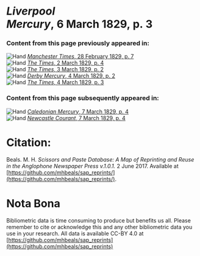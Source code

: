 # *Liverpool Mercury*, 6 March 1829, p. 3  
  
### Content from this page previously appeared in:  
![Hand](http://scissorsandpaste.net/wp-content/uploads/2017/06/smallhandpointer.png) [*Manchester Times*, 28 February 1829, p. 7](https://mhbeals.github.io/sap_html/Manchester-Times/Manchester-Times-28-February-1829-p-7)  
![Hand](http://scissorsandpaste.net/wp-content/uploads/2017/06/smallhandpointer.png) [*The Times*, 2 March 1829, p. 4](https://mhbeals.github.io/sap_html/The-Times/The-Times-2-March-1829-p-4)  
![Hand](http://scissorsandpaste.net/wp-content/uploads/2017/06/smallhandpointer.png) [*The Times*, 3 March 1829, p. 2](https://mhbeals.github.io/sap_html/The-Times/The-Times-3-March-1829-p-2)  
![Hand](http://scissorsandpaste.net/wp-content/uploads/2017/06/smallhandpointer.png) [*Derby Mercury*, 4 March 1829, p. 2](https://mhbeals.github.io/sap_html/Derby-Mercury/Derby-Mercury-4-March-1829-p-2)  
![Hand](http://scissorsandpaste.net/wp-content/uploads/2017/06/smallhandpointer.png) [*The Times*, 4 March 1829, p. 3](https://mhbeals.github.io/sap_html/The-Times/The-Times-4-March-1829-p-3)  
  
### Content from this page subsequently appeared in:  
![Hand](http://scissorsandpaste.net/wp-content/uploads/2017/06/smallhandpointer.png) [*Caledonian Mercury*, 7 March 1829, p. 4](https://mhbeals.github.io/sap_html/Caledonian-Mercury/Caledonian-Mercury-7-March-1829-p-4)  
![Hand](http://scissorsandpaste.net/wp-content/uploads/2017/06/smallhandpointer.png) [*Newcastle Courant*, 7 March 1829, p. 4](https://mhbeals.github.io/sap_html/Newcastle-Courant/Newcastle-Courant-7-March-1829-p-4)  


# Citation: 

Beals. M. H. *Scissors and Paste Database: A Map of Reprinting and Reuse in the Anglophone Newspaper Press v.1.0.1.* 2 June 2017. Available at [https://github.com/mhbeals/sap_reprints/](https://github.com/mhbeals/sap_reprints/). 

# Nota Bona

Bibliometric data is time consuming to produce but benefits us all. Please remember to cite or acknowledge this and any other bibliometric data you use in your research. All data is available CC-BY 4.0 at [https://github.com/mhbeals/sap_reprints](https://github.com/mhbeals/sap_reprints)